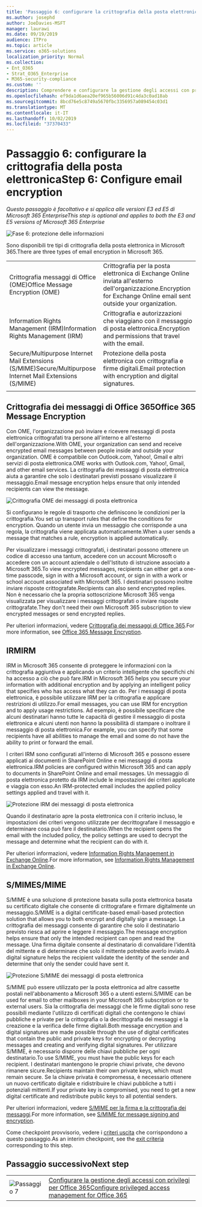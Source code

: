 ```yaml
---
title: 'Passaggio 6: configurare la crittografia della posta elettronica'
ms.author: josephd
author: JoeDavies-MSFT
manager: laurawi
ms.date: 09/19/2019
audience: ITPro
ms.topic: article
ms.service: o365-solutions
localization_priority: Normal
ms.collection:
- Ent_O365
- Strat_O365_Enterprise
- M365-security-compliance
ms.custom: ''
description: Comprendere e configurare la gestione degli accessi con privilegi per Office 365.
ms.openlocfilehash: ef9da1d6aea20ef965b56006d91c4da3c0ad18ab
ms.sourcegitcommit: 8bcd76e5c8749a5670fbc3356957a089454c03d1
ms.translationtype: MT
ms.contentlocale: it-IT
ms.lasthandoff: 10/02/2019
ms.locfileid: "37370433"
---
```

# <a name="step-6-configure-email-encryption"></a><span data-ttu-id="6e738-103">Passaggio 6: configurare la crittografia della posta elettronica</span><span class="sxs-lookup"><span data-stu-id="6e738-103">Step 6: Configure email encryption</span></span>

<span data-ttu-id="6e738-104">*Questo passaggio è facoltativo e si applica alle versioni E3 ed E5 di Microsoft 365 Enterprise*</span><span class="sxs-lookup"><span data-stu-id="6e738-104">*This step is optional and applies to both the E3 and E5 versions of Microsoft 365 Enterprise*</span></span>

![Fase 6: protezione delle informazioni](./media/deploy-foundation-infrastructure/infoprotection_icon-small.png)

<span data-ttu-id="6e738-106">Sono disponibili tre tipi di crittografia della posta elettronica in Microsoft 365.</span><span class="sxs-lookup"><span data-stu-id="6e738-106">There are three types of email encryption in Microsoft 365.</span></span>

|||
|:-------|:-----|
| <span data-ttu-id="6e738-107">Crittografia messaggi di Office (OME)</span><span class="sxs-lookup"><span data-stu-id="6e738-107">Office Message Encryption (OME)</span></span> | <span data-ttu-id="6e738-108">Crittografia per la posta elettronica di Exchange Online inviata all'esterno dell'organizzazione.</span><span class="sxs-lookup"><span data-stu-id="6e738-108">Encryption for Exchange Online email sent outside your organization.</span></span> |
| <span data-ttu-id="6e738-109">Information Rights Management (IRM)</span><span class="sxs-lookup"><span data-stu-id="6e738-109">Information Rights Management (IRM)</span></span> | <span data-ttu-id="6e738-110">Crittografia e autorizzazioni che viaggiano con il messaggio di posta elettronica.</span><span class="sxs-lookup"><span data-stu-id="6e738-110">Encryption and permissions that travel with the email.</span></span> |
| <span data-ttu-id="6e738-111">Secure/Multipurpose Internet Mail Extensions (S/MIME)</span><span class="sxs-lookup"><span data-stu-id="6e738-111">Secure/Multipurpose Internet Mail Extensions (S/MIME)</span></span> | <span data-ttu-id="6e738-112">Protezione della posta elettronica con crittografia e firme digitali.</span><span class="sxs-lookup"><span data-stu-id="6e738-112">Email protection with encryption and digital signatures.</span></span> |
|||

## <a name="office-365-message-encryption"></a><span data-ttu-id="6e738-113">Crittografia dei messaggi di Office 365</span><span class="sxs-lookup"><span data-stu-id="6e738-113">Office 365 Message Encryption</span></span>

<span data-ttu-id="6e738-114">Con OME, l'organizzazione può inviare e ricevere messaggi di posta elettronica crittografati tra persone all'interno e all'esterno dell'organizzazione.</span><span class="sxs-lookup"><span data-stu-id="6e738-114">With OME, your organization can send and receive encrypted email messages between people inside and outside your organization.</span></span> <span data-ttu-id="6e738-115">OME è compatibile con Outlook.com, Yahoo!, Gmail e altri servizi di posta elettronica.</span><span class="sxs-lookup"><span data-stu-id="6e738-115">OME works with Outlook.com, Yahoo!, Gmail, and other email services.</span></span> <span data-ttu-id="6e738-116">La crittografia dei messaggi di posta elettronica aiuta a garantire che solo i destinatari previsti possano visualizzare il messaggio.</span><span class="sxs-lookup"><span data-stu-id="6e738-116">Email message encryption helps ensure that only intended recipients can view the message.</span></span>

![Crittografia OME dei messaggi di posta elettronica](./media/infoprotect-email-encryption/ome-encryption.png)

<span data-ttu-id="6e738-118">Si configurano le regole di trasporto che definiscono le condizioni per la crittografia.</span><span class="sxs-lookup"><span data-stu-id="6e738-118">You set up transport rules that define the conditions for encryption.</span></span> <span data-ttu-id="6e738-119">Quando un utente invia un messaggio che corrisponde a una regola, la crittografia viene applicata automaticamente.</span><span class="sxs-lookup"><span data-stu-id="6e738-119">When a user sends a message that matches a rule, encryption is applied automatically.</span></span>

<span data-ttu-id="6e738-120">Per visualizzare i messaggi crittografati, i destinatari possono ottenere un codice di accesso una tantum, accedere con un account Microsoft o accedere con un account aziendale o dell'Istituto di istruzione associato a Microsoft 365.</span><span class="sxs-lookup"><span data-stu-id="6e738-120">To view encrypted messages, recipients can either get a one-time passcode, sign in with a Microsoft account, or sign in with a work or school account associated with Microsoft 365.</span></span> <span data-ttu-id="6e738-121">I destinatari possono inoltre inviare risposte crittografate.</span><span class="sxs-lookup"><span data-stu-id="6e738-121">Recipients can also send encrypted replies.</span></span> <span data-ttu-id="6e738-122">Non è necessario che la propria sottoscrizione Microsoft 365 venga visualizzata per visualizzare i messaggi crittografati o inviare risposte crittografate.</span><span class="sxs-lookup"><span data-stu-id="6e738-122">They don't need their own Microsoft 365 subscription to view encrypted messages or send encrypted replies.</span></span>

<span data-ttu-id="6e738-123">Per ulteriori informazioni, vedere [Crittografia dei messaggi di Office 365](https://docs.microsoft.com/Office365/SecurityCompliance/ome).</span><span class="sxs-lookup"><span data-stu-id="6e738-123">For more information, see [Office 365 Message Encryption](https://docs.microsoft.com/Office365/SecurityCompliance/ome).</span></span>

## <a name="irm"></a><span data-ttu-id="6e738-124">IRM</span><span class="sxs-lookup"><span data-stu-id="6e738-124">IRM</span></span>

<span data-ttu-id="6e738-125">IRM in Microsoft 365 consente di proteggere le informazioni con la crittografia aggiuntiva e applicando un criterio intelligente che specifichi chi ha accesso a ciò che può fare.</span><span class="sxs-lookup"><span data-stu-id="6e738-125">IRM in Microsoft 365 helps you secure your information with additional encryption and by applying an intelligent policy that specifies who has access what they can do.</span></span> <span data-ttu-id="6e738-126">Per i messaggi di posta elettronica, è possibile utilizzare IRM per la crittografia e applicare restrizioni di utilizzo.</span><span class="sxs-lookup"><span data-stu-id="6e738-126">For email messages, you can use IRM for encryption and to apply usage restrictions.</span></span> <span data-ttu-id="6e738-127">Ad esempio, è possibile specificare che alcuni destinatari hanno tutte le capacità di gestire il messaggio di posta elettronica e alcuni utenti non hanno la possibilità di stampare o inoltrare il messaggio di posta elettronica.</span><span class="sxs-lookup"><span data-stu-id="6e738-127">For example, you can specify that some recipients have all abilities to manage the email and some do not have the ability to print or forward the email.</span></span> 

<span data-ttu-id="6e738-128">I criteri IRM sono configurati all'interno di Microsoft 365 e possono essere applicati ai documenti in SharePoint Online e nei messaggi di posta elettronica.</span><span class="sxs-lookup"><span data-stu-id="6e738-128">IRM policies are configured within Microsoft 365 and can apply to documents in SharePoint Online and email messages.</span></span> <span data-ttu-id="6e738-129">Un messaggio di posta elettronica protetto da IRM include le impostazioni dei criteri applicate e viaggia con esso.</span><span class="sxs-lookup"><span data-stu-id="6e738-129">An IRM-protected email includes the applied policy settings applied and travel with it.</span></span> 

![Protezione IRM dei messaggi di posta elettronica](./media/infoprotect-email-encryption/irm-protection.png)

<span data-ttu-id="6e738-131">Quando il destinatario apre la posta elettronica con il criterio incluso, le impostazioni dei criteri vengono utilizzate per decrittografare il messaggio e determinare cosa può fare il destinatario.</span><span class="sxs-lookup"><span data-stu-id="6e738-131">When the recipient opens the email with the included policy, the policy settings are used to decrypt the message and determine what the recipient can do with it.</span></span> 

<span data-ttu-id="6e738-132">Per ulteriori informazioni, vedere [Information Rights Management in Exchange Online]( https://docs.microsoft.com/office365/SecurityCompliance/information-rights-management-in-exchange-online).</span><span class="sxs-lookup"><span data-stu-id="6e738-132">For more information, see [Information Rights Management in Exchange Online]( https://docs.microsoft.com/office365/SecurityCompliance/information-rights-management-in-exchange-online).</span></span>

## <a name="smime"></a><span data-ttu-id="6e738-133">S/MIME</span><span class="sxs-lookup"><span data-stu-id="6e738-133">S/MIME</span></span>

<span data-ttu-id="6e738-134">S/MIME è una soluzione di protezione basata sulla posta elettronica basata su certificato digitale che consente di crittografare e firmare digitalmente un messaggio.</span><span class="sxs-lookup"><span data-stu-id="6e738-134">S/MIME is a digital certificate-based email-based protection solution that allows you to both encrypt and digitally sign a message.</span></span> <span data-ttu-id="6e738-135">La crittografia dei messaggi consente di garantire che solo il destinatario previsto riesca ad aprire e leggere il messaggio.</span><span class="sxs-lookup"><span data-stu-id="6e738-135">The message encryption helps ensure that only the intended recipient can open and read the message.</span></span> <span data-ttu-id="6e738-136">Una firma digitale consente al destinatario di convalidare l'identità del mittente e di determinare che solo il mittente potrebbe averlo inviato.</span><span class="sxs-lookup"><span data-stu-id="6e738-136">A digital signature helps the recipient validate the identity of the sender and determine that only the sender could have sent it.</span></span>

![Protezione S/MIME dei messaggi di posta elettronica](./media/infoprotect-email-encryption/smime-protection.png)

<span data-ttu-id="6e738-138">S/MIME può essere utilizzato per la posta elettronica ad altre cassette postali nell'abbonamento a Microsoft 365 o a utenti esterni.</span><span class="sxs-lookup"><span data-stu-id="6e738-138">S/MIME can be used for email to other mailboxes in your Microsoft 365 subscription or to external users.</span></span>
<span data-ttu-id="6e738-139">Sia la crittografia dei messaggi che le firme digitali sono rese possibili mediante l'utilizzo di certificati digitali che contengono le chiavi pubbliche e private per la crittografia o la decrittografia dei messaggi e la creazione e la verifica delle firme digitali.</span><span class="sxs-lookup"><span data-stu-id="6e738-139">Both message encryption and digital signatures are made possible through the use of digital certificates that contain the public and private keys for encrypting or decrypting messages and creating and verifying digital signatures.</span></span>
<span data-ttu-id="6e738-140">Per utilizzare S/MIME, è necessario disporre delle chiavi pubbliche per ogni destinatario.</span><span class="sxs-lookup"><span data-stu-id="6e738-140">To use S/MIME, you must have the public keys for each recipient.</span></span> <span data-ttu-id="6e738-141">I destinatari mantengono le proprie chiavi private, che devono rimanere sicure.</span><span class="sxs-lookup"><span data-stu-id="6e738-141">Recipients maintain their own private keys, which must remain secure.</span></span> <span data-ttu-id="6e738-142">Se la chiave privata è compromessa, è necessario ottenere un nuovo certificato digitale e ridistribuire le chiavi pubbliche a tutti i potenziali mittenti.</span><span class="sxs-lookup"><span data-stu-id="6e738-142">If your private key is compromised, you need to get a new digital certificate and redistribute public keys to all potential senders.</span></span>

<span data-ttu-id="6e738-143">Per ulteriori informazioni, vedere [S/MIME per la firma e la crittografia dei messaggi](https://docs.microsoft.com/Exchange/policy-and-compliance/smime).</span><span class="sxs-lookup"><span data-stu-id="6e738-143">For more information, see [S/MIME for message signing and encryption](https://docs.microsoft.com/Exchange/policy-and-compliance/smime).</span></span>


<span data-ttu-id="6e738-144">Come checkpoint provvisorio, vedere i [criteri uscita](infoprotect-exit-criteria.md#crit-infoprotect-step6) che corrispondono a questo passaggio.</span><span class="sxs-lookup"><span data-stu-id="6e738-144">As an interim checkpoint, see the [exit criteria](infoprotect-exit-criteria.md#crit-infoprotect-step6) corresponding to this step.</span></span>

## <a name="next-step"></a><span data-ttu-id="6e738-145">Passaggio successivo</span><span class="sxs-lookup"><span data-stu-id="6e738-145">Next step</span></span>

|||
|:-------|:-----|
|![Passaggio 7](./media/stepnumbers/Step7.png)|[<span data-ttu-id="6e738-147">Configurare la gestione degli accessi con privilegi per Office 365</span><span class="sxs-lookup"><span data-stu-id="6e738-147">Configure privileged access management for Office 365</span></span>](infoprotect-configure-privileged-access-management.md)|
